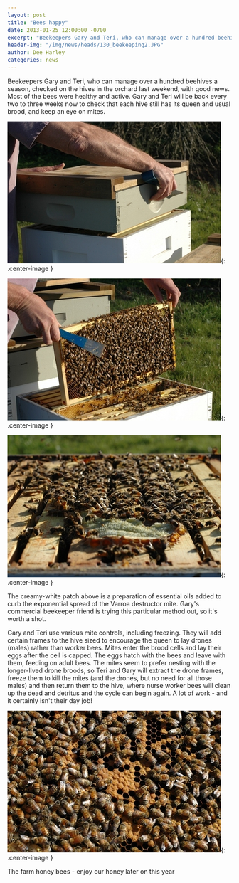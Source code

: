 ```yaml
---
layout: post
title: "Bees happy"
date: 2013-01-25 12:00:00 -0700
excerpt: "Beekeepers Gary and Teri, who can manage over a hundred beehives a season, checked on the hives in ..."
header-img: "/img/news/heads/130_beekeeping2.JPG"
author: Dee Harley
categories: news
---
```

Beekeepers Gary and Teri, who can manage over a hundred beehives a
season, checked on the hives in the orchard last weekend, with good
news. Most of the bees were healthy and active. Gary and Teri will be
back every two to three weeks now to check that each hive still has
its queen and usual brood, and keep an eye on mites.

![image](/img/news/130_beekeeping2.JPG){: .center-image }

![image](/img/news/130_beekeeping1.JPG){: .center-image }

![image](/img/news/130_beekeeping3.JPG){: .center-image }

The creamy-white patch above is a preparation of essential oils added
to curb the exponential spread of the Varroa destructor mite. Gary's
commercial beekeeper friend is trying this particular method out, so
it's worth a shot.

Gary and Teri use various mite controls, including freezing. They will
add certain frames to the hive sized to encourage the queen to lay
drones (males) rather than worker bees. Mites enter the brood cells
and lay their eggs after the cell is capped. The eggs hatch with the
bees and leave with them, feeding on adult bees. The mites seem to
prefer nesting with the longer-lived drone broods, so Teri and Gary
will extract the drone frames, freeze them to kill the mites (and the
drones, but no need for all those males) and then return them to the
hive, where nurse worker bees will clean up the dead and detritus and
the cycle can begin again. A lot of work - and it certainly isn't
their day job!

![image](/img/news/130_bees.JPG){: .center-image }

The farm honey bees - enjoy our honey later on this year

